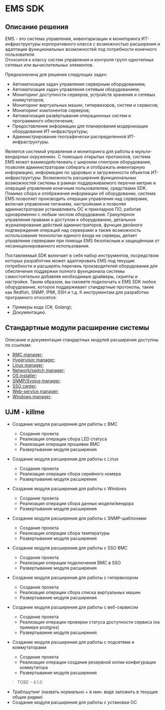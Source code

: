 # EMS SDK

## Описание решения

EMS - это система управления, инвентаризации и мониторинга ИТ-инфраструктуры корпоративного класса с возможностью расширения и адаптации функциональных возможностей под потребности конечного пользователя.  
Относится к классу систем управления и контроля групп однотипных сетевых или вычислительных элементов.

Предназначена для решения следующих задач:

- Автоматизация задач управления серверным оборудованием;
- Автоматизация задач управления сетевым оборудованием;
- Мониторинг доступности серверов, устройств хранения и сетевых коммутаторов;
- Мониторинг виртуальных машин, гипервизоров, систем и сервисов;
- Мониторинг компонентов серверов;
- Автоматизация развёртывания операционных систем и программного обеспечения;
- Предоставление информации для планирования модернизации оборудования ИТ-инфраструктуры;
- Администрирование географически распределенной ИТ-инфраструктуры.

Является системой управления и мониторинга для работы в мульти-вендорных окружениях. С помощью открытых протоколов, система EMS может взаимодействовать с широким спектром оборудования, позволяя администраторам собирать и отображать инвентарную информацию, информацию по здоровью и загруженности объектов ИТ-инфраструктуры. Возможность расширения функциональных возможностей системы в рамках поддерживаемого перечня метрик и операций управления конечным пользователем, средствами SDK. Помимо сбора и отображения информации об оборудовании, система EMS позволяет производить операции управления над серверами, включая управление питанием, настройками а позволяя администраторам устанавливать ОС и прикладное ПО, работая одновременно с любым числом оборудования. Гранулярное управления правами и доступом к оборудованию, детальное журналирование действий администраторов, функция двойного подтверждения операций над серверами а также возможность использования технологии единого входа на серверы, делает управление серверами при помощи EMS безопасным и защищённым от несанкционированного использования.

Поставляемый SDK включает в себя набор инструментов, посредством которых разработчик может адаптировать EMS под текущие потребности и расширять перечень производителей оборудования для обеспечения поддержки полного фукнционала системы самостоятельно добавляя необходимые драйверы, скрипты и настройки. Таким образом, вы сможете подключать к EMS SDK любое оборудование, которое поддерживает стандартные протоколы, такие как Redfish, SNMP, IPMI, SSH и т.д. К инструментам для разработки програмного относятся:

- Примеры кода (С#, Golang);
- Документацию.

## Стандартные модули расширение системы

Описание и документация стандартных модулей расширения доступны по ссылкам:

- [BMC manager](extend_bmc/README.md);
- [Hypervisor manager](extend_hypervisor/README.md);
- [Linux manager](extend_linux/README.md);
- [Network/switch manager](extend_network_switch/README.md);
- [OS installer](extend_os_install/README.md);
- [SNMP/Syslog manager](extend_snmp/README.md);
- [SSO center](extend_sso_bmc/README.md);
- [Web-service manager](extend_web_service/README.md);
- [Windows manager](extend_windows/README.md);

## UJM - killme

- Создание модуля расширения для работы с BMC
  - Создание проекта
  - Реализация операции сбора LED статуса
  - Реализация операции прошивки BMC
  - Развертывание модуля расширения

- Создание модуля расширения для работы с Linux
  - Создание проекта
  - Реализация операции сбора серийного номера
  - Развертывание модуля расширения

- Создание модуля расширения для работы с Windows
  - Создание проекта
  - Реализация операции сбора данных модели/вендора
  - Развертывание модуля расширения

- Создание модуля расширения для работы с SNMP-шаблонами
  - Создание проекта
  - Реализация операции сбора температуры
  - Развертывание модуля расширения

- Создание модуля расширения для работы с SSO BMC
  - Создание проекта
  - Реализация операции подключения BMC в SSO
  - Развертывание модуля расширения

- Создание модуля расширения для работы с гипервизором
  - Создание проекта
  - Реализация операции сбора списка виртуальных машин
  - Развертывание модуля расширения

- Создание модуля расширения для работы с веб-сервисом
  - Создание проекта
  - Реализация операции проверки статуса доступности сервиса (на примере postgres)
  - Развертывание модуля расширения

- Создание модуля расширения для работы с подсетями и коммутаторами
  - Создание проекта
  - Реализация операции создания резервной копии конфигурации коммутатора
  - Развертывание модуля расширения

> TOBE - 4.1.0

- Траблшутинг (назвать нормально + в мин. виде заложить в текущие общие ридми)
- Создание модуля расширения для работы с установки ОС
